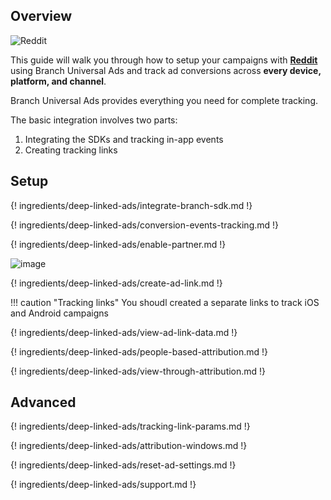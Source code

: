 ## Overview

![Reddit](https://cdn.branch.io/branch-assets/ad-partner-manager/388787843096400122/reddit-1-logo-png-transparent-1535415950775.png)

This guide will walk you through how to setup your campaigns with **[Reddit](http://www.reddit.com)** using Branch Universal Ads and track ad conversions across **every device, platform, and channel**. 

Branch Universal Ads provides everything you need for complete tracking.

The basic integration involves two parts:

1. Integrating the SDKs and tracking in-app events
1. Creating tracking links

## Setup

{! ingredients/deep-linked-ads/integrate-branch-sdk.md !}

{! ingredients/deep-linked-ads/conversion-events-tracking.md !}

{! ingredients/deep-linked-ads/enable-partner.md !}

![image](/img/pages/deep-linked-ads/reddit/reddit-enable.png)

{! ingredients/deep-linked-ads/create-ad-link.md !}

!!! caution "Tracking links"
    You shoudl created a separate links to track iOS and Android campaigns 

{! ingredients/deep-linked-ads/view-ad-link-data.md !}

{! ingredients/deep-linked-ads/people-based-attribution.md !}

{! ingredients/deep-linked-ads/view-through-attribution.md !}

## Advanced

{! ingredients/deep-linked-ads/tracking-link-params.md !}

{! ingredients/deep-linked-ads/attribution-windows.md !}

{! ingredients/deep-linked-ads/reset-ad-settings.md !}

{! ingredients/deep-linked-ads/support.md !}
